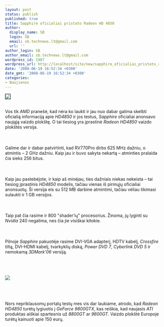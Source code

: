 ```yaml
---
layout: post
status: publish
published: true
title: Sapphire oficialiai pristato Radeon HD 4850
author:
  display_name: SB
  login: SB
  email: sb.technews.lt@gmail.com
  url: ''
author_login: SB
author_email: sb.technews.lt@gmail.com
wordpress_id: 1987
wordpress_url: http://localhost/site/new/sapphire_oficialiai_pristato_radeon_hd_4850/
date: '2008-06-19 16:52:34 +0300'
date_gmt: '2008-06-19 16:52:34 +0300'
categories:
- Naujienos
---
```

<div class="imgright"><img src="http://tbn0.google.com/images?q=tbn:0LEuszKlrH5h2M:http://toplainformatique.com/images/Image/Image/Sapphire%2520logo.jpghttp://tbn0.google.com/images?q=tbn:0LEu" border="1"></div>
<p><br>Vos tik <i>AMD</i> pranešė, kad nėra ko laukti ir jau nuo dabar galima skelbti oficialią informaciją apie <i>HD4850</i> ir jos testus, <i>Sapphire</i> oficialiai anonsavo naująją vaizdo plokštę. O tai tiesiog yra įprastinė <i>Radeon HD4850</i> vaizdo plokštės versija.<br />
<br><br />
<br>Galime dar ir dabar patvirtinti, kad RV770Pro dirbs 625 MHz dažniu, o atmintis – 2 GHz dažniu. Kaip jau ir buvo sakyta nekartą – atminties pralaida čia sieks 256 bitus.<br />
<br><br />
<br>Kaip jau pastebėjote, ir kaip aš minėjau, ties dažniais niekas nekeista – tai tiesiog įprastinis <i>HD4850</i> modelis, tačiau vienas iš pirmųjų oficialiai anonsuotų. Ši versija eis su 512 MB darbine atmintimi, tačiau vėliau tikimasi sulaukti ir 1 GB versijos.<br />
<br><br />
<br>Taip pat čia rasime ir 800 &quot;shader’ių&quot; procesorius. Žinoma, jų lyginti su <i>Nvidia</i> 240 negalima, nes čia jie visiškai kitokie.<br />
<br><br />
<br>Pilnoje <i>Sapphire</i> pakuotėje rasime DVI-VGA adapterį, HDTV kabelį, <i>Crossfire</i> tiltą, DVI-HDMI kabelį, tvarkyklių diską, <i>Power DVD 7</i>, <i>Cyberlink DVD 5</i> ir nemokamą <i>3DMark'06</i> versiją.<br />
<br><br />
<br><br><img src="http://img53.imageshack.us/img53/3894/sapph4850on1.jpg"><br><br />
<br><br />
<br>Nors nepriklausomų portalų testų mes vis dar laukiame, atrodo, kad <i>Radeon HD4850</i> turėtų lygiuotis į <i>GeForce 9800GTX</i>, kas reiškia, kad naujasis <i>ATI</i> produktas aiškiai spartesnis už <i>8800GT</i> ar <i>9600GT</i>. Vaizdo plokštė Europoje turėtų kainuoti apie 150 eurų.<br />
<br><br />
<br><br />
<br><br />
<br></p>
